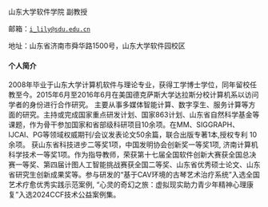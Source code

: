 山东大学软件学院 副教授

邮箱：<code>i_lily@sdu.edu.cn</code>  

地址：山东省济南市舜华路1500号，山东大学软件园校区
#### 个人简介
2008年毕业于山东大学计算机软件与理论专业，获得工学博士学位，同年留校任教至今。2015年6月至2016年6月在美国德克萨斯大学达拉斯分校计算机系以访问学者的身份进行合作研究。
主要从事多媒体智能计算、数字孪生、服务计算等方面的研究。主持或完成国家重点研发计划、国家863计划、山东省自然科学基金等课题，作为骨干参加国家和省部级科研项目10余项。在MM、SIGGRAPH、IJCAI、PG等领域权威期刊/会议发表论文50余篇，联合出版专著1本,授权专利 10余项。
获山东省科技进步二等奖1项，中国发明协会创新奖一等奖1项, 济南计算机科学技术一等奖1项。作为指导教师，荣获第十七届全国软件创新大赛获全国总决赛一等奖、第四届计图人工智能挑战赛获全国二等奖、山东省优秀硕士论文、山东省研究生创新成果奖等。参与研发的“基于CAV环境的古琴艺术治疗系统”入选全国艺术疗愈优秀实践示范案例, “心灵的奇幻之旅：虚拟现实助力青少年精神心理康复”入选2024CCF技术公益案例集。  



